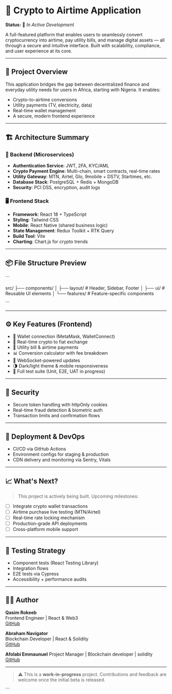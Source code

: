 # 🔋 Crypto to Airtime Application

**Status:** 🚧 *In Active Development*

A full-featured platform that enables users to seamlessly convert cryptocurrency into airtime, pay utility bills, and manage digital assets — all through a secure and intuitive interface. Built with scalability, compliance, and user experience at its core.

---

## 📌 Project Overview

This application bridges the gap between decentralized finance and everyday utility needs for users in Africa, starting with Nigeria. It enables:

- Crypto-to-airtime conversions
- Utility payments (TV, electricity, data)
- Real-time wallet management
- A secure, modern frontend experience

---

## 🏗️ Architecture Summary

### 🔧 Backend (Microservices)

- **Authentication Service**: JWT, 2FA, KYC/AML
- **Crypto Payment Engine**: Multi-chain, smart contracts, real-time rates
- **Utility Gateway**: MTN, Airtel, Glo, 9mobile + DSTV, Startimes, etc.
- **Database Stack**: PostgreSQL + Redis + MongoDB
- **Security**: PCI DSS, encryption, audit logs

### 🖥️ Frontend Stack

- **Framework**: React 18 + TypeScript
- **Styling**: Tailwind CSS
- **Mobile**: React Native (shared business logic)
- **State Management**: Redux Toolkit + RTK Query
- **Build Tool**: Vite
- **Charting**: Chart.js for crypto trends

---

## 📦 File Structure Preview

\`\`\`

src/
├── components/
│   ├── layout/       # Header, Sidebar, Footer
│   ├── ui/           # Reusable UI elements
│   └── features/     # Feature-specific components

\`\`\`

---

## ⚙️ Key Features (Frontend)

- 🔐 Wallet connection (MetaMask, WalletConnect)
- 💱 Real-time crypto to fiat exchange
- 📱 Utility bill & airtime payments
- 📊 Conversion calculator with fee breakdown
- 📡 WebSocket-powered updates
- 🌗 Dark/light theme & mobile responsiveness
- 🧪 Full test suite (Unit, E2E, UAT in progress)

---

## 🔐 Security

- Secure token handling with httpOnly cookies
- Real-time fraud detection & biometric auth
- Transaction limits and confirmation flows

---

## 🚀 Deployment & DevOps

- CI/CD via GitHub Actions
- Environment configs for staging & production
- CDN delivery and monitoring via Sentry, Vitals

---

## 📈 What's Next?

> This project is actively being built. Upcoming milestones:

- [ ] Integrate crypto wallet transactions
- [ ] Airtime purchase live testing (MTN/Airtel)
- [ ] Real-time rate locking mechanism
- [ ] Production-grade API deployments
- [ ] Cross-platform mobile support

---

## 🧪 Testing Strategy

- Component tests (React Testing Library)
- Integration flows
- E2E tests via Cypress
- Accessibility + performance audits

---

## 👨‍💻 Author

**Qasim Rokeeb**  
Frontend Engineer | React & Web3  
[GitHub](https://github.com/Qasim-Rokeeb)

**Abraham Navigator**  
Blockchain Developer | React & Solidity  
[GitHub](https://github.com/16navigabraham/)

**Afolabi Emmaunuel**
Project Manager | Blockchain developer | solidity
[GitHub](https://github.com/Spagero763/)


---

> ⚠️ This is a **work-in-progress** project. Contributions and feedback are welcome once the initial beta is released.

\`\`\`
